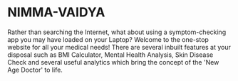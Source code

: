 # NIMMA-VAIDYA
Rather than searching the Internet, what about using a symptom-checking app you may have loaded on your Laptop? Welcome to the one-stop website for all your medical needs! There are several inbuilt features at your disposal such as BMI Calculator, Mental Health Analysis, Skin Disease Check and several useful analytics which bring the concept of the 'New Age Doctor' to life.

